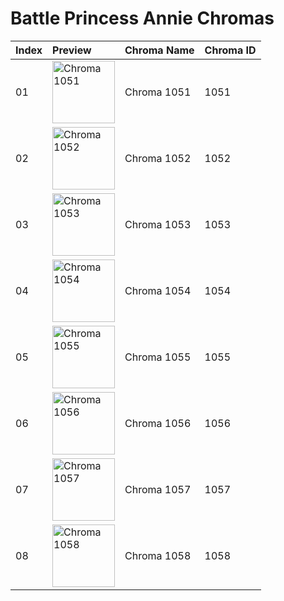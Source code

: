 # Battle Princess Annie Chromas

| Index | Preview | Chroma Name | Chroma ID |
|:---|:---|:---|:---|
| 01 | <img src='https://raw.communitydragon.org/latest/plugins/rcp-be-lol-game-data/global/default/v1/champion-chroma-images/1/1051.png' alt='Chroma 1051' width='100'> | Chroma 1051 | 1051 |
| 02 | <img src='https://raw.communitydragon.org/latest/plugins/rcp-be-lol-game-data/global/default/v1/champion-chroma-images/1/1052.png' alt='Chroma 1052' width='100'> | Chroma 1052 | 1052 |
| 03 | <img src='https://raw.communitydragon.org/latest/plugins/rcp-be-lol-game-data/global/default/v1/champion-chroma-images/1/1053.png' alt='Chroma 1053' width='100'> | Chroma 1053 | 1053 |
| 04 | <img src='https://raw.communitydragon.org/latest/plugins/rcp-be-lol-game-data/global/default/v1/champion-chroma-images/1/1054.png' alt='Chroma 1054' width='100'> | Chroma 1054 | 1054 |
| 05 | <img src='https://raw.communitydragon.org/latest/plugins/rcp-be-lol-game-data/global/default/v1/champion-chroma-images/1/1055.png' alt='Chroma 1055' width='100'> | Chroma 1055 | 1055 |
| 06 | <img src='https://raw.communitydragon.org/latest/plugins/rcp-be-lol-game-data/global/default/v1/champion-chroma-images/1/1056.png' alt='Chroma 1056' width='100'> | Chroma 1056 | 1056 |
| 07 | <img src='https://raw.communitydragon.org/latest/plugins/rcp-be-lol-game-data/global/default/v1/champion-chroma-images/1/1057.png' alt='Chroma 1057' width='100'> | Chroma 1057 | 1057 |
| 08 | <img src='https://raw.communitydragon.org/latest/plugins/rcp-be-lol-game-data/global/default/v1/champion-chroma-images/1/1058.png' alt='Chroma 1058' width='100'> | Chroma 1058 | 1058 |
